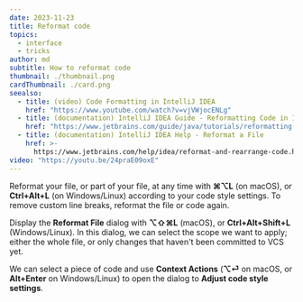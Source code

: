 ```yaml
---
date: 2023-11-23
title: Reformat code
topics:
  - interface
  - tricks
author: md
subtitle: How to reformat code
thumbnail: ./thumbnail.png
cardThumbnail: ./card.png
seealso:
  - title: (video) Code Formatting in IntelliJ IDEA
    href: "https://www.youtube.com/watch?v=vjVWjocENLg"
  - title: (documentation) IntelliJ IDEA Guide - Reformatting Code in IntelliJ IDEA
    href: "https://www.jetbrains.com/guide/java/tutorials/reformatting-code/"
  - title: (documentation) IntelliJ IDEA Help - Reformat a File
    href: >-
      https://www.jetbrains.com/help/idea/reformat-and-rearrange-code.html#reformat_file
video: "https://youtu.be/24praE09oxE"
---
```


Reformat your file, or part of your file, at any time with **⌘⌥L** (on macOS), or **Ctrl+Alt+L** (on Windows/Linux) according to your code style settings.
To remove custom line breaks, reformat the file or code again.

Display the **Reformat File** dialog with **⌥⇧⌘L** (macOS), or **Ctrl+Alt+Shift+L** (Windows/Linux). In this dialog, we can select the scope we want to apply; either the whole file, or only changes that haven't been committed to VCS yet.

We can select a piece of code and use **Context Actions** (**⌥⏎** on macOS, or **Alt+Enter** on Windows/Linux) to open the dialog to **Adjust code style settings**.
